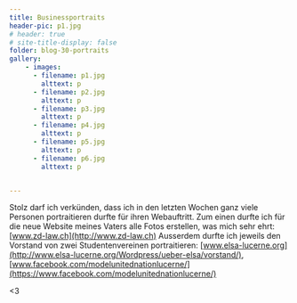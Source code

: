 ```yaml
---
title: Businessportraits
header-pic: p1.jpg
# header: true
# site-title-display: false
folder: blog-30-portraits
gallery: 
    - images:
      - filename: p1.jpg
        alttext: p
      - filename: p2.jpg
        alttext: p
      - filename: p3.jpg
        alttext: p
      - filename: p4.jpg
        alttext: p
      - filename: p5.jpg
        alttext: p
      - filename: p6.jpg
        alttext: p


---
```


Stolz darf ich verkünden, dass ich in den letzten Wochen ganz viele Personen portraitieren durfte für ihren Webauftritt.
Zum einen durfte ich für die neue Website meines Vaters alle Fotos erstellen, was mich sehr ehrt: [www.zd-law.ch](http://www.zd-law.ch)
Ausserdem durfte ich jeweils den Vorstand von zwei Studentenvereinen portraitieren:
[www.elsa-lucerne.org](http://www.elsa-lucerne.org/Wordpress/ueber-elsa/vorstand/),
[www.facebook.com/modelunitednationlucerne/](https://www.facebook.com/modelunitednationlucerne/)

&lt;3
